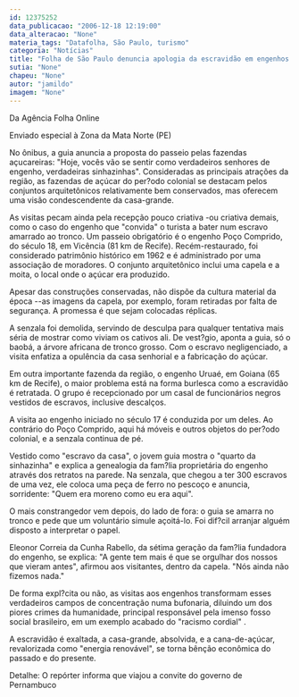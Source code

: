 ```yaml
---
id: 12375252
data_publicacao: "2006-12-18 12:19:00"
data_alteracao: "None"
materia_tags: "Datafolha, São Paulo, turismo"
categoria: "Notícias"
title: "Folha de São Paulo denuncia apologia da escravidão em engenhos que oferecem turismo rural na Mata Norte de PE"
sutia: "None"
chapeu: "None"
autor: "jamildo"
imagem: "None"
---
```

<p>Da Ag&ecirc;ncia Folha Online</p>
<p>Enviado especial &agrave; Zona da Mata Norte (PE)</p>
<p>No &ocirc;nibus, a guia anuncia a proposta do passeio pelas fazendas a&ccedil;ucareiras: "Hoje, voc&ecirc;s v&atilde;o se sentir como verdadeiros senhores de engenho, verdadeiras sinhazinhas". Consideradas as principais atra&ccedil;&otilde;es da regi&atilde;o, as fazendas de a&ccedil;&uacute;car do per?odo colonial se destacam pelos conjuntos arquitet&ocirc;nicos relativamente bem conservados, mas oferecem uma vis&atilde;o condescendente da casa-grande.</p>
<p>As visitas pecam ainda pela recep&ccedil;&atilde;o pouco criativa -ou criativa demais, como o caso do engenho que "convida" o turista a bater num escravo amarrado ao tronco. Um passeio obrigat&oacute;rio &eacute; o engenho Po&ccedil;o Comprido, do s&eacute;culo 18, em Vic&ecirc;ncia (81 km de Recife). Rec&eacute;m-restaurado, foi considerado patrim&ocirc;nio hist&oacute;rico em 1962 e &eacute; administrado por uma associa&ccedil;&atilde;o de moradores. O conjunto arquitet&ocirc;nico inclui uma capela e a moita, o local onde o a&ccedil;&uacute;car era produzido.</p>
<p>Apesar das constru&ccedil;&otilde;es conservadas, n&atilde;o disp&otilde;e da cultura material da &eacute;poca --as imagens da capela, por exemplo, foram retiradas por falta de seguran&ccedil;a. A promessa &eacute; que sejam colocadas r&eacute;plicas.</p>
<p>A senzala foi demolida, servindo de desculpa para qualquer tentativa mais s&eacute;ria de mostrar como viviam os cativos ali. De vest?gio, aponta a guia, s&oacute; o baob&aacute;, a &aacute;rvore africana de tronco grosso. Com o escravo negligenciado, a visita enfatiza a opul&ecirc;ncia da casa senhorial e a fabrica&ccedil;&atilde;o do a&ccedil;&uacute;car.</p>
<p>Em outra importante fazenda da regi&atilde;o, o engenho Urua&eacute;, em Goiana (65 km de Recife), o maior problema est&aacute; na forma burlesca como a escravid&atilde;o &eacute; retratada. O grupo &eacute; recepcionado por um casal de funcion&aacute;rios negros vestidos de escravos, inclusive descal&ccedil;os.</p>
<p>A visita ao engenho iniciado no s&eacute;culo 17 &eacute; conduzida por um deles. Ao contr&aacute;rio do Po&ccedil;o Comprido, aqui h&aacute; m&oacute;veis e outros objetos do per?odo colonial, e a senzala continua de p&eacute;.</p>
<p>Vestido como "escravo da casa", o jovem guia mostra o "quarto da sinhazinha" e explica a genealogia da fam?lia propriet&aacute;ria do engenho atrav&eacute;s dos retratos na parede. Na senzala, que chegou a ter 300 escravos de uma vez, ele coloca uma pe&ccedil;a de ferro no pesco&ccedil;o e anuncia, sorridente: "Quem era moreno como eu era aqui".</p>
<p>O mais constrangedor vem depois, do lado de fora: o guia se amarra no tronco e pede que um volunt&aacute;rio simule a&ccedil;oit&aacute;-lo. Foi dif?cil arranjar algu&eacute;m disposto a interpretar o papel.</p>
<p>Eleonor Correia da Cunha Rabello, da s&eacute;tima gera&ccedil;&atilde;o da fam?lia fundadora do engenho, se explica: "A gente tem mais &eacute; que se orgulhar dos nossos que vieram antes", afirmou aos visitantes, dentro da capela. "N&oacute;s ainda n&atilde;o fizemos nada."</p>
<p>De forma expl?cita ou n&atilde;o, as visitas aos engenhos transformam esses verdadeiros campos de concentra&ccedil;&atilde;o numa bufonaria, diluindo um dos piores crimes da humanidade, principal respons&aacute;vel pela imenso fosso social brasileiro, em um exemplo acabado do "racismo cordial" .</p>
<p>A escravid&atilde;o &eacute; exaltada, a casa-grande, absolvida, e a cana-de-a&ccedil;&uacute;car, revalorizada como "energia renov&aacute;vel", se torna b&ecirc;n&ccedil;&atilde;o econ&ocirc;mica do passado e do presente.</p>
<p>Detalhe: O rep&oacute;rter informa que viajou a convite do governo de Pernambuco</p>
